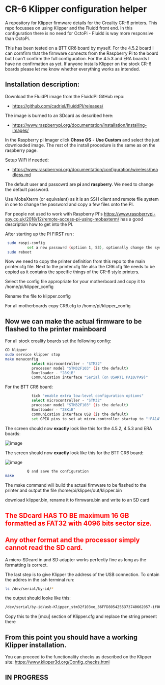 # CR-6 Klipper configuration helper
A repository for Klipper firmware details for the Creality CR-6 printers.
This repo focusses on using Klipper and the Fluidd front end. In this configuration there is no need for OctoPi - Fluidd is way more responsive than OctoPi.

This has been tested on a BTT CR6 board by myself. For the 4.5.2 board I can cornfirm that the firmware connects from the Raspberry Pi to the board but I can't confirm the full configuration. For the 4.5.3 and ERA boards I have no confirmation as yet. If anyone installs Klipper on the stock CR-6 boards please let me know whether everything works as intended.

## Installation description:

Download the FluidPI image from the FluiddPI GitHub repo:
* https://github.com/cadriel/FluiddPI/releases/

The image is burned to an SDcard as described here:
* https://www.raspberrypi.org/documentation/installation/installing-images/

In the Raspberry pi Imager click **Chose OS** - **Use Custom** and select the just downloaded image. The rest of the install procedure is the same as on the raspberry page.

Setup WiFi if needed:
* https://www.raspberrypi.org/documentation/configuration/wireless/headless.md

The default user and passowrd are **pi** and **raspberry**. We need to change the default password.

Use MobaXterm (or equivalent) as it is an SSH client and remote file system in one to change the password and copy a few files onto the PI.

For people not used to work with Raspberry PI's https://www.raspberrypi-spy.co.uk/2018/12/remote-access-pi-using-mobaxterm/ has a good description how to get into the PI.

After starting up the PI FIRST run :
```bash
 sudo raspi-config
          set a new passowrd (optiion 1, S3), optionally change the system name
 sudo reboot
```

Now we need to copy the printer definition from this repo to the main printer.cfg file. Next to the printer.cfg file also the CR6.cfg file needs to be copied as it contains the specific things of the CR-6 style printers.

Select the config file appropriate for your motherboard and copy it to /home/pi/klipper_config

Rename the file to klipper.config

For all motherboards copy CR6.cfg to /home/pi/klipper_config

## Now we can make the actual firmware to be flashed to the printer mainboard


For all stock creality boards set the following config:
```bash
CD klipper
sudo service klipper stop
make menuconfig
            select microcontroller - "STM32"
            processor model "STM32F103" (is the default)
            Bootloader - "28KiB"
            Communication interface "Serial (on USART1 PA10/PA9)"

```

For the BTT CR6 board:
```bash
            tick "enable extra low-level configuration options"
            select microcontroller - "STM32"
            processor model "STM32F103" (is the default)
            Bootloader - "28KiB"
            communication interface USB (is the default)
            set GPIO pins to set at micro-controller startup to "!PA14"
```

The screen should now **exactly** look like this for the 4.5.2, 4.5.3 and ERA boards:

![image](https://user-images.githubusercontent.com/13643644/125346549-2e670f80-e35a-11eb-8940-d584d0bb70d7.png)


The screen should now **exactly** look like this for the BTT CR6 board:

![image](https://user-images.githubusercontent.com/13643644/123483020-6a823c80-d606-11eb-8dfc-3924ef9c4a7f.png)

```bash
          Q and save the configuration
make
```

The make command will build the actual firmware to be flashed to the printer and output the file /home/pi/klipper/out/klipper.bin

download klipper.bin, rename it to firmware.bin and write to an SD card

<span style="color:red">

## The SDcard HAS TO BE maximum 16 GB formatted as FAT32 with 4096 bits sector size.

## Any other format and the processor simply cannot read the SD card.
</span>

A micro-SDcard in and SD adapter works perfectly fine as long as the formatting is correct.

The last step is to give Klipper the address of the USB connection. To ontain the addres in the ssh terminal run:
```bash
ls /dev/serial/by-id/*
```

the output should looke like this:
```bash
/dev/serial/by-id/usb-Klipper_stm32f103xe_36FFD8054255373740662057-if00
```

Copy this to the [mcu] section of Klipper.cfg and replace the string present there
## From this point you should have a working Klipper installation.
You can proceed to the functionality checks as described on the Klipper site: https://www.klipper3d.org/Config_checks.html

 ## IN PROGRESS
